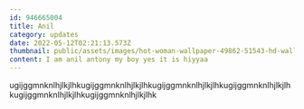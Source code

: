 ```yaml
---
id: 946665004
title: Anil
category: updates
date: 2022-05-12T02:21:13.573Z
thumbnail: public/assets/images/hot-woman-wallpaper-49862-51543-hd-wallpapers.jpg
content: I am anil antony my boy yes it is hiyyaa
---
```

ugijggmnknlhjlkjlhkugijggmnknlhjlkjlhkugijggmnknlhjlkjlhkugijggmnknlhjlkjlhkugijggmnknlhjlkjlhkugijggmnknlhjlkjlhk